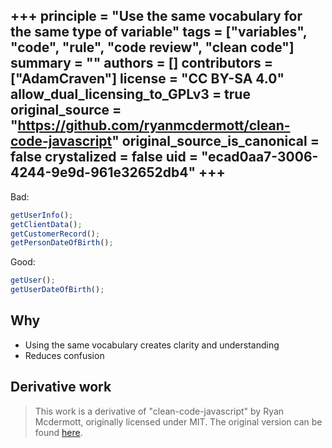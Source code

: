 +++
principle = "Use the same vocabulary for the same type of variable"
tags = ["variables", "code", "rule", "code review", "clean code"]
summary = ""
authors = []
contributors = ["AdamCraven"]
license = "CC BY-SA 4.0"
allow_dual_licensing_to_GPLv3 = true
original_source = "https://github.com/ryanmcdermott/clean-code-javascript"
original_source_is_canonical = false
crystalized = false
uid = "ecad0aa7-3006-4244-9e9d-961e32652db4"
+++
----

Bad:
```js
getUserInfo();
getClientData();
getCustomerRecord();
getPersonDateOfBirth();
```
Good:
```js
getUser();
getUserDateOfBirth();
```

## Why

* Using the same vocabulary creates clarity and understanding
* Reduces confusion

## Derivative work

> This work is a derivative of "clean-code-javascript" by Ryan Mcdermott, originally licensed under MIT. The original version can be found [here](https://github.com/ryanmcdermott/clean-code-javascript/tree/3ff9eba6d460f31db8146762bade4fcc32626762).